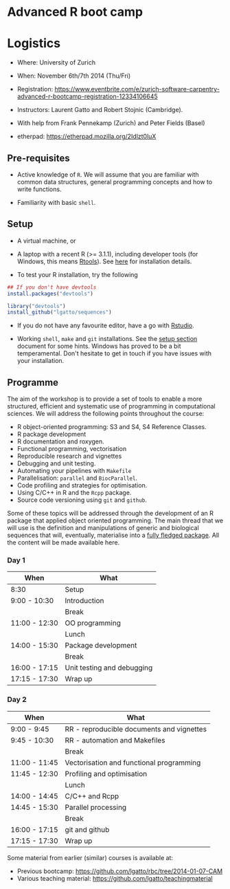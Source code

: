 Advanced R boot camp
=====

# Logistics

- Where: University of Zurich
- When: November 6th/7th 2014 (Thu/Fri)
- Registration: https://www.eventbrite.com/e/zurich-software-carpentry-advanced-r-bootcamp-registration-12334106645

- Instructors: Laurent Gatto and Robert Stojnic (Cambridge).
- With help from Frank Pennekamp (Zurich) and Peter Fields (Basel)

- etherpad: https://etherpad.mozilla.org/2Idlzt0luX

## Pre-requisites

- Active knowledge of `R`. We will assume that you are familiar with
  common data structures, general programming concepts and how to
  write functions.

- Familiarity with basic `shell`. 


## Setup

- A virtual machine, or 

- A laptop with a recent R (>= 3.1.1), including developer tools (for
  Windows, this means
  [Rtools](http://cran.r-project.org/bin/windows/Rtools/)). See
  [here](https://github.com/lgatto/TeachingMaterial/wiki) for
  installation details.

- To test your R installation, try the following

```r
## If you don't have devtools
install.packages("devtools")

library("devtools")
install_github("lgatto/sequences")
```

- If you do not have any favourite editor, have a go with
  [Rstudio](http://www.rstudio.com/products/rstudio/).

- Working `shell`, `make` and `git` installations. See the
  [setup section](http://sje30.github.io/2014-01-07-cam/) document for
  some hints. Windows has proved to be a bit temperamental. Don't
  hesitate to get in touch if you have issues with your installation.


## Programme

The aim of the workshop is to provide a set of tools to enable a more
structured, efficient and systematic use of programming in
computational sciences. We will address the following points
throughout the course:

- R object-oriented programming: S3 and S4, S4 Reference Classes.
- R package development
- R documentation and roxygen.
- Functional programming, vectorisation
- Reproducible research and vignettes
- Debugging and unit testing. 
- Automating your pipelines with `Makefile`
- Parallelisation: `parallel` and `BiocParallel`.
- Code profiling and strategies for optimisation.
- Using C/C++ in R and the `Rcpp` package.
- Source code versioning using `git` and `github`.

Some of these topics will be addressed through the development of an R
package that applied object oriented programming. The main thread that
we will use is the definition and manipulations of generic and
biological sequences that will, eventually, materialise into a
[fully fledged package](http://cran.r-project.org/web/packages/sequences/). All
the content will be made available here.

### Day 1

| When          | What                       |
|---------------|----------------------------|
| 8:30          | Setup                      |
| 9:00 - 10:30  | Introduction               |
|               | Break                      |
| 11:00 - 12:30 | OO programming             |
|               | Lunch                      |
| 14:00 - 15:30 | Package development        |
|               | Break                      |
| 16:00 - 17:15 | Unit testing and debugging |
| 17:15 - 17:30 | Wrap up                    |

### Day 2

| When          | What                                      |
|---------------|-------------------------------------------|
| 9:00 - 9:45   | RR - reproducible documents and vignettes |
| 9:45 - 10:30  | RR - automation and Makefiles             |
|               | Break                                     |
| 11:00 - 11:45 | Vectorisation and functional programming  |
| 11:45 - 12:30 | Profiling and optimisation                |
|               | Lunch                                     |
| 14:00 - 14:45 | C/C++ and Rcpp                            |
| 14:45 - 15:30 | Parallel processing                       |
|               | Break                                     |
| 16:00 - 17:15 | git and github                            |
| 17:15 - 17:30 | Wrap up                                   |


Some material from earlier (similar) courses is available at:
- Previous bootcamp: https://github.com/lgatto/rbc/tree/2014-01-07-CAM
- Various teaching material: https://github.com/lgatto/teachingmaterial

<!--

Comments:

Mark: need a whiteboard

Robert:
- do we want sticky notes
- prepare concept maps

-->
